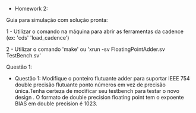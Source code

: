 - Homework 2:
  
Guia para simulação com solução pronta:

1 - Utilizar o comando na máquina para abrir as ferramentas da cadence (ex: 'cds' 'load_cadence')

2 - Utilizar o comando 'make' ou 'xrun -sv FloatingPointAdder.sv TestBench.sv'

Questão 1:

- Questão 1: Modifique o ponteiro flutuante adder para suportar IEEE 754 double precisão flutuante ponto números em vez de precisão única.Tenha certeza de modificar seu testbench para testar o novo design . O formato de  double precision floating point tem o expoente BIAS em double precision é 1023.
